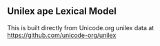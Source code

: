 Unilex ape Lexical Model
----------------------

This is built directly from Unicode.org unilex data at
https://github.com/unicode-org/unilex
